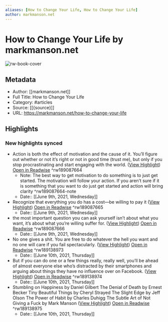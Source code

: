 ```yaml
---
aliases: [How to Change Your Life, How to Change Your Life]
author: markmanson.net
---
```

# How to Change Your Life by markmanson.net

![rw-book-cover](https://readwise-assets.s3.amazonaws.com/static/images/article2.74d541386bbf.png)

## Metadata
- Author: [[markmanson.net]]
- Full Title: How to Change Your Life
- Category: #articles
- Source: [[{source}]]
- URL: https://markmanson.net/how-to-change-your-life

## Highlights
### New highlights synced
- Action is both the effect of motivation and the cause of it. You’ll figure out whether or not it’s right or not in good time (trust me), but only if you stop procrastinating and start engaging with the world. ([View Highlight](https://instapaper.com/read/1419019309/16629632)) [Open in Readwise](https://readwise.io/open/189087664) ^rw189087664
    - Note: The best way to get motivation to do something is to just get started. The motivation will follow your action. If you aren’t sure if it is something that you want to do just get started and action will bring clarity ^rw189087664-note
    - Date:: [[June 9th, 2021, Wednesday]]
- Recognize that everything you do has a cost—be willing to pay it ([View Highlight](https://instapaper.com/read/1419019309/16629633)) [Open in Readwise](https://readwise.io/open/189087665) ^rw189087665
    - Date:: [[June 9th, 2021, Wednesday]]
- the most important question you can ask yourself isn’t about what you want, it’s about what you’re willing suffer for. ([View Highlight](https://instapaper.com/read/1419019309/16629636)) [Open in Readwise](https://readwise.io/open/189087666) ^rw189087666
    - Date:: [[June 9th, 2021, Wednesday]]
- No one gives a shit. You are free to do whatever the hell you want and no one will care if you fail spectacularly. ([View Highlight](https://instapaper.com/read/1419019309/16631288)) [Open in Readwise](https://readwise.io/open/189138973) ^rw189138973
    - Date:: [[June 10th, 2021, Thursday]]
- But if you can do one or a few things really, really well, you’ll be ahead of almost everyone else who’s distracted by their smartphones and arguing about things they have no influence over on Facebook. ([View Highlight](https://instapaper.com/read/1419019309/16631314)) [Open in Readwise](https://readwise.io/open/189138974) ^rw189138974
    - Date:: [[June 10th, 2021, Thursday]]
- Stumbling on Happiness by Daniel Gilbert
  The Denial of Death by Ernest Becker
  Tiny Beautiful Things by Cheryl Strayed
  The Slight Edge by Jeff Olson
  The Power of Habit by Charles Duhigg
  The Subtle Art of Not Giving a Fuck by Mark Manson ([View Highlight](https://instapaper.com/read/1419019309/16631327)) [Open in Readwise](https://readwise.io/open/189138975) ^rw189138975
    - Date:: [[June 10th, 2021, Thursday]]
